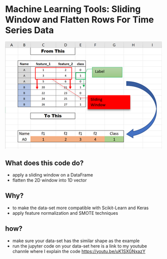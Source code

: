 # Machine Learning Tools: Sliding Window and Flatten Rows For Time Series Data
![alt text](https://github.com/AlexanderMonneret/Sliding-Window-Flatten-Data-Rows-Python-/blob/main/Screenshot_2.png)
## What does this code do?
- apply a sliding window on a DataFrame
- flatten the 2D window into 1D vector
## Why?
- to make the data-set more compatible with Scikit-Learn and Keras
- apply feature normalization and SMOTE techniques
## how?
- make sure your data-set has the similar shape as the example
- run the jupyter code on your data-set
here is a link to my youtube channle where I explain the code 
https://youtu.be/uK1SXGNxazY


